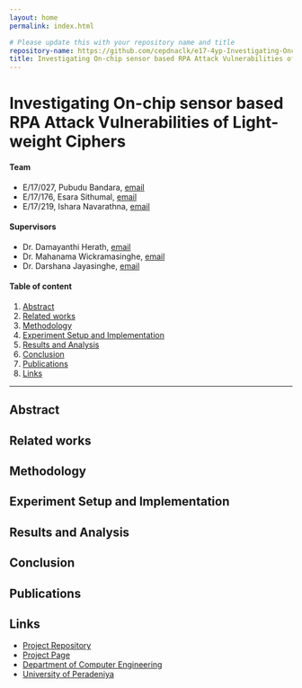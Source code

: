 ```yaml
---
layout: home
permalink: index.html

# Please update this with your repository name and title
repository-name: https://github.com/cepdnaclk/e17-4yp-Investigating-Onchip-Sensor-Based-RPA-Attack-Vulnerabilities-of-Light-Weight-Ciphers
title: Investigating On-chip sensor based RPA Attack Vulnerabilities of Light-weight Ciphers
---
```


[comment]: # "This is the standard layout for the project, but you can clean this and use your own template"

# Investigating On-chip sensor based RPA Attack Vulnerabilities of Light-weight Ciphers

#### Team

- E/17/027, Pubudu Bandara, [email](mailto:e17027@eng.pdn.ac.lk)
- E/17/176, Esara Sithumal, [email](mailto:e17176@eng.pdn.ac.lk)
- E/17/219, Ishara Navarathna, [email](mailto:e17219@eng.pdn.ac.lk)

#### Supervisors

- Dr. Damayanthi Herath, [email](mailto:damayanthiherath@eng.pdn.ac.lk)
- Dr. Mahanama Wickramasinghe, [email](mailto:mahanamaw@eng.pdn.ac.lk)
- Dr. Darshana Jayasinghe, [email](mailto:darshana.jayasinghe@gmail.com)

#### Table of content

1. [Abstract](#abstract)
2. [Related works](#related-works)
3. [Methodology](#methodology)
4. [Experiment Setup and Implementation](#experiment-setup-and-implementation)
5. [Results and Analysis](#results-and-analysis)
6. [Conclusion](#conclusion)
7. [Publications](#publications)
8. [Links](#links)

---

<!-- DELETE THIS SAMPLE before publishing to GitHub Pages !!!
This is a sample image, to show how to add images to your page. To learn more options, please refer [this](https://projects.ce.pdn.ac.lk/docs/faq/how-to-add-an-image/)
![Sample Image](./images/sample.png) -->


## Abstract

## Related works

## Methodology

## Experiment Setup and Implementation

## Results and Analysis

## Conclusion

## Publications
[//]: # "Note: Uncomment each once you uploaded the files to the repository"

<!-- 1. [Semester 7 report](./) -->
<!-- 2. [Semester 7 slides](./) -->
<!-- 3. [Semester 8 report](./) -->
<!-- 4. [Semester 8 slides](./) -->
<!-- 5. Author 1, Author 2 and Author 3 "Research paper title" (2021). [PDF](./). -->


## Links

[//]: # ( NOTE: EDIT THIS LINKS WITH YOUR REPO DETAILS )

- [Project Repository](https://github.com/cepdnaclk/e17-4yp-Investigating-Onchip-Sensor-Based-RPA-Attack-Vulnerabilities-of-Light-Weight-Ciphers)
- [Project Page](https://cepdnaclk.github.io/e17-4yp-Investigating-Onchip-Sensor-Based-RPA-Attack-Vulnerabilities-of-Light-Weight-Ciphers/)
- [Department of Computer Engineering](http://www.ce.pdn.ac.lk/)
- [University of Peradeniya](https://eng.pdn.ac.lk/)

[//]: # "Please refer this to learn more about Markdown syntax"
[//]: # "https://github.com/adam-p/markdown-here/wiki/Markdown-Cheatsheet"
